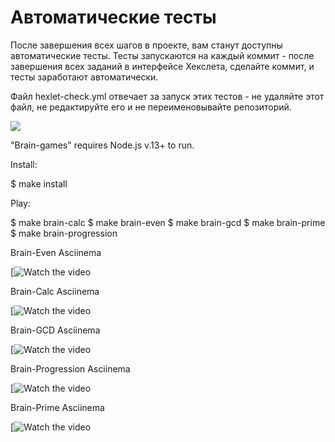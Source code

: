 # Автоматические тесты

После завершения всех шагов в проекте, вам станут доступны автоматические тесты. Тесты запускаются на каждый коммит - после завершения всех заданий в интерфейсе Хекслета, сделайте коммит, и тесты заработают автоматически.

Файл hexlet-check.yml отвечает за запуск этих тестов - не удаляйте этот файл, не редактируйте его и не переименовывайте репозиторий.

<a href="https://codeclimate.com/github/codeclimate/codeclimate/maintainability"><img src="https://api.codeclimate.com/v1/badges/a99a88d28ad37a79dbf6/maintainability" /></a>

"Brain-games" requires Node.js v.13+ to run.

Install:

$ make install

Play:

$ make brain-calc $ make brain-even $ make brain-gcd $ make brain-prime $ make brain-progression

Brain-Even Asciinema

[![Watch the video](https://asciinema.org/a/wTPAvlFPqduhWWqWGoD0tQ7X9) 
                                              
Brain-Calc Asciinema

[![Watch the video](https://asciinema.org/a/SXFQG8Su2KsgsU45XjeplaBjt)

Brain-GCD Asciinema

[![Watch the video](https://asciinema.org/a/MRP61PC3pRy5uHpgC6lFDOD2s)
 

Brain-Progression Asciinema

[![Watch the video](https://asciinema.org/a/VwLU1cwevLpq7fpZBZ5hgsAgl)


Brain-Prime Asciinema

[![Watch the video](https://asciinema.org/a/WWp6TJAjnFbESgOb6HE9OcqmM)                     